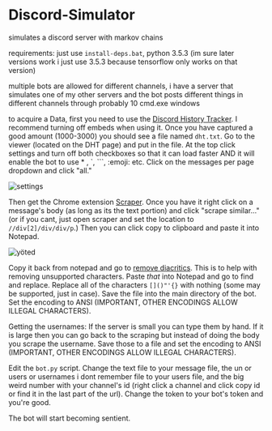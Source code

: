 # Discord-Simulator
simulates a discord server with markov chains


requirements: just use `install-deps.bat`, python 3.5.3 (im sure later versions work i just use 3.5.3 because tensorflow only works on that version)

multiple bots are allowed for different channels, i have a server that simulates one of my other servers and the bot posts different things in different channels through probably 10 cmd.exe windows

to acquire a Data, first you need to use the [Discord History Tracker](https://dht.chylex.com/). I recommend turning off embeds when using it. Once you have captured a good amount (1000-3000) you should see a file named `dht.txt`. Go to the viewer (located on the DHT page) and put in the file. At the top click settings and turn off both checkboxes so that it can load faster AND it will enable the bot to use \* , \`, \`\`\`, :emoji: etc. Click on the messages per page dropdown and click "all."

![settings](https://cdn.discordapp.com/attachments/419149275142946829/419158271614779393/unknown.png)

Then get the Chrome extension [Scraper](https://chrome.google.com/webstore/detail/mbigbapnjcgaffohmbkdlecaccepngjd). Once you have it right click on a message's body (as long as its the text portion) and click "scrape similar..." (or if you cant, just open scraper and set the location to `//div[2]/div/div/p`.) Then you can click copy to clipboard and paste it into Notepad. 

![yöted](https://cdn.discordapp.com/attachments/419149275142946829/419159447915593728/unknown.png)

Copy it back from notepad and go to [remove diacritics](http://utils.paranoiaworks.org/diacriticsremover/). This is to help with removing unsupported characters. Paste *that* into Notepad and go to find and replace. Replace all of the characters ` []()"'{} ` with nothing (some may be supported, just in case). Save the file into the main directory of the bot. Set the encoding to ANSI (IMPORTANT, OTHER ENCODINGS ALLOW ILLEGAL CHARACTERS).

Getting the usernames: If the server is small you can type them by hand. If it is large then you can go back to the scraping but instead of doing the body you scrape the username. Save those to a file and set the encoding to ANSI (IMPORTANT, OTHER ENCODINGS ALLOW ILLEGAL CHARACTERS).

Edit the `bot.py` script. Change the text file to your message file, the un or users or usernames i dont remember file to your users file, and the big weird number with your channel's id (right click a channel and click copy id or find it in the last part of the url). Change the token to your bot's token and you're good.

The bot will start becoming sentient.
